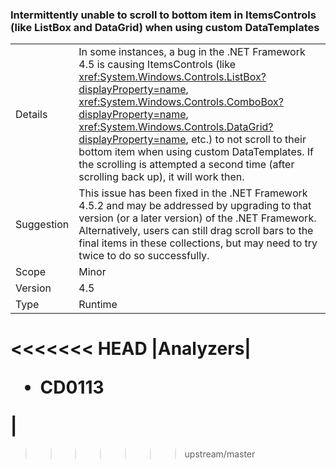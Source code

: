 ### Intermittently unable to scroll to bottom item in ItemsControls (like ListBox and DataGrid) when using custom DataTemplates

|   |   |
|---|---|
|Details|In some instances, a bug in the .NET Framework 4.5 is causing ItemsControls (like <xref:System.Windows.Controls.ListBox?displayProperty=name>, <xref:System.Windows.Controls.ComboBox?displayProperty=name>, <xref:System.Windows.Controls.DataGrid?displayProperty=name>, etc.) to not scroll to their bottom item when using custom DataTemplates. If the scrolling is attempted a second time (after scrolling back up), it will work then.|
|Suggestion|This issue has been fixed in the .NET Framework 4.5.2 and may be addressed by upgrading to that version (or a later version) of the .NET Framework. Alternatively, users can still drag scroll bars to the final items in these collections, but may need to try twice to do so successfully.|
|Scope|Minor|
|Version|4.5|
|Type|Runtime|
<<<<<<< HEAD
|Analyzers|<ul><li>CD0113</li></ul>|
=======
>>>>>>> upstream/master

